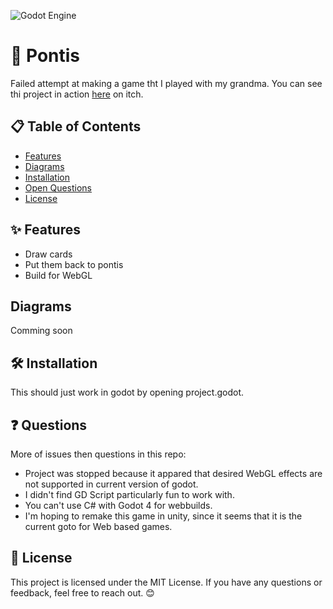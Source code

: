 ﻿![Godot Engine](https://img.shields.io/badge/GODOT-%23FFFFFF.svg?style=for-the-badge&logo=godot-engine)

# 🚀 Pontis  

Failed attempt at making a game tht I played with my grandma.
You can see thi project in action [here](https://bigpupseg.itch.io/pontis) on itch.

## 📋 Table of Contents

- [Features](#features)
- [Diagrams](#diagrams)
- [Installation](#installation)
- [Open Questions](#questions)
- [License](#license)

## ✨ Features

- Draw cards
- Put them back to pontis
- Build for WebGL

## Diagrams

Comming soon

## 🛠️ Installation

This should just work in godot by opening project.godot. 

## ❓ Questions 
More of issues then questions in this repo:
- Project was stopped because it appared that desired WebGL effects are not supported in current version of godot. 
- I didn't find GD Script particularly fun to work with. 
- You can't use C# with Godot 4 for webbuilds.
- I'm hoping to remake this game in unity, since it seems that it is the current goto for Web based games.


## 📄 License

This project is licensed under the MIT License. If you have any questions or feedback, feel free to reach out. 😊